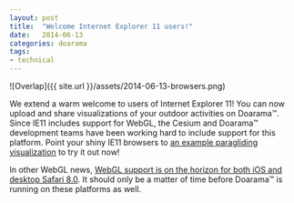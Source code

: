 ```yaml
---
layout: post
title:  "Welcome Internet Explorer 11 users!"
date:   2014-06-13
categories: doarama
tags:
- technical
---
```


![Overlap]({{ site.url }}/assets/2014-06-13-browsers.png)

We extend a warm welcome to users of Internet Explorer 11!  You can now upload and share visualizations of your outdoor activities on Doarama&trade;.
Since IE11 includes support for WebGL, the Cesium and Doarama&trade; development teams have been working hard to include support for this platform.
Point your shiny IE11 browsers to [an example paragliding visualization](http://www.doarama.com/view/2171) to try it out now!

In other WebGL news, [WebGL support is on the horizon for both iOS and desktop Safari 8.0](http://caniuse.com/webgl).
It should only be a matter of time before Doarama&trade; is running on these platforms as well.
